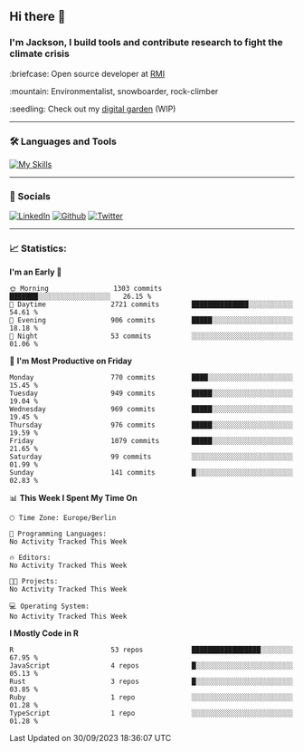 ## Hi there :wave:
### I'm Jackson, I build tools and contribute research to fight the climate crisis
<p> :briefcase: Open source developer at <a href="https://rmi.org/" alt="RMI">RMI</a></p>
<p> :mountain: Environmentalist, snowboarder, rock-climber</p>
<p> :seedling: Check out my <a href="https://jdhoffa.github.io/" alt="digital garden">digital garden</a> (WIP) </p>

---

### :hammer_and_wrench: Languages and Tools

[![My Skills](https://skillicons.dev/icons?i=r,python,rust,js,html,css,postgresql,neovim,azure,docker,git&perline=6&theme=dark)](https://skillicons.dev)

---

### :iphone: Socials

[![LinkedIn](https://skillicons.dev/icons?i=linkedin&theme=dark)](https://www.linkedin.com/in/jackson-hoffart/) 
[![Github](https://skillicons.dev/icons?i=github&theme=dark)](https://github.com/jdhoffa) 
[![Twitter](https://skillicons.dev/icons?i=twitter&theme=dark)](https://twitter.com/jdhoffart) 

---

### :chart_with_upwards_trend: Statistics:

 
<!--START_SECTION:waka-->
**I'm an Early 🐤** 

```text
🌞 Morning                1303 commits        ███████░░░░░░░░░░░░░░░░░░   26.15 % 
🌆 Daytime                2721 commits        ██████████████░░░░░░░░░░░   54.61 % 
🌃 Evening                906 commits         █████░░░░░░░░░░░░░░░░░░░░   18.18 % 
🌙 Night                  53 commits          ░░░░░░░░░░░░░░░░░░░░░░░░░   01.06 % 
```
📅 **I'm Most Productive on Friday** 

```text
Monday                   770 commits         ████░░░░░░░░░░░░░░░░░░░░░   15.45 % 
Tuesday                  949 commits         █████░░░░░░░░░░░░░░░░░░░░   19.04 % 
Wednesday                969 commits         █████░░░░░░░░░░░░░░░░░░░░   19.45 % 
Thursday                 976 commits         █████░░░░░░░░░░░░░░░░░░░░   19.59 % 
Friday                   1079 commits        █████░░░░░░░░░░░░░░░░░░░░   21.65 % 
Saturday                 99 commits          ░░░░░░░░░░░░░░░░░░░░░░░░░   01.99 % 
Sunday                   141 commits         █░░░░░░░░░░░░░░░░░░░░░░░░   02.83 % 
```


📊 **This Week I Spent My Time On** 

```text
🕑︎ Time Zone: Europe/Berlin

💬 Programming Languages: 
No Activity Tracked This Week

🔥 Editors: 
No Activity Tracked This Week

🐱‍💻 Projects: 
No Activity Tracked This Week

💻 Operating System: 
No Activity Tracked This Week
```

**I Mostly Code in R** 

```text
R                        53 repos            █████████████████░░░░░░░░   67.95 % 
JavaScript               4 repos             █░░░░░░░░░░░░░░░░░░░░░░░░   05.13 % 
Rust                     3 repos             █░░░░░░░░░░░░░░░░░░░░░░░░   03.85 % 
Ruby                     1 repo              ░░░░░░░░░░░░░░░░░░░░░░░░░   01.28 % 
TypeScript               1 repo              ░░░░░░░░░░░░░░░░░░░░░░░░░   01.28 % 
```




 Last Updated on 30/09/2023 18:36:07 UTC
<!--END_SECTION:waka-->
